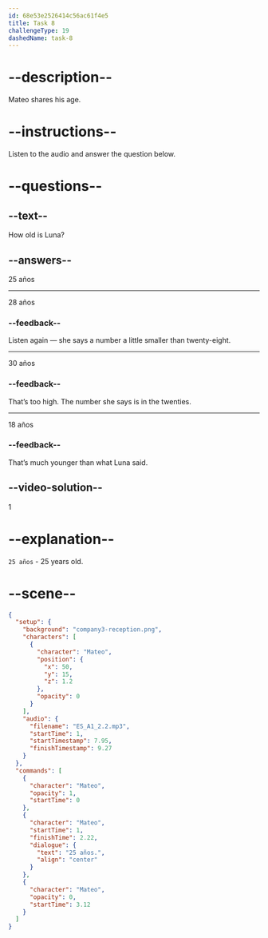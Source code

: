 ```yaml
---
id: 68e53e2526414c56ac61f4e5
title: Task 8
challengeType: 19
dashedName: task-8
---
```


<!-- (audio) Luna: Tengo 25 años. -->

# --description--

Mateo shares his age.

# --instructions--

Listen to the audio and answer the question below.

# --questions--

## --text--

How old is Luna?

## --answers--

25 años

---

28 años

### --feedback--

Listen again — she says a number a little smaller than twenty-eight.

---

30 años

### --feedback--

That’s too high. The number she says is in the twenties.

---

18 años

### --feedback--

That’s much younger than what Luna said.

## --video-solution--

1

# --explanation--

`25 años` - 25 years old.

# --scene--

```json
{
  "setup": {
    "background": "company3-reception.png",
    "characters": [
      {
        "character": "Mateo",
        "position": {
          "x": 50,
          "y": 15,
          "z": 1.2
        },
        "opacity": 0
      }
    ],
    "audio": {
      "filename": "ES_A1_2.2.mp3",
      "startTime": 1,
      "startTimestamp": 7.95,
      "finishTimestamp": 9.27
    }
  },
  "commands": [
    {
      "character": "Mateo",
      "opacity": 1,
      "startTime": 0
    },
    {
      "character": "Mateo",
      "startTime": 1,
      "finishTime": 2.22,
      "dialogue": {
        "text": "25 años.",
        "align": "center"
      }
    },
    {
      "character": "Mateo",
      "opacity": 0,
      "startTime": 3.12
    }
  ]
}
```
